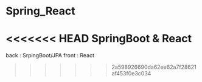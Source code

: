 # Spring_React
<<<<<<< HEAD
SpringBoot &amp; React
=======
back : SrpingBoot/JPA front : React
>>>>>>> 2a598926690da62ee62a7f28621af453f0e3c034

